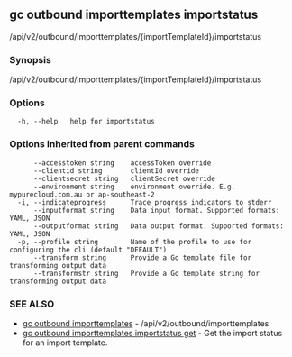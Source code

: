 ## gc outbound importtemplates importstatus

/api/v2/outbound/importtemplates/{importTemplateId}/importstatus

### Synopsis

/api/v2/outbound/importtemplates/{importTemplateId}/importstatus

### Options

```
  -h, --help   help for importstatus
```

### Options inherited from parent commands

```
      --accesstoken string    accessToken override
      --clientid string       clientId override
      --clientsecret string   clientSecret override
      --environment string    environment override. E.g. mypurecloud.com.au or ap-southeast-2
  -i, --indicateprogress      Trace progress indicators to stderr
      --inputformat string    Data input format. Supported formats: YAML, JSON
      --outputformat string   Data output format. Supported formats: YAML, JSON
  -p, --profile string        Name of the profile to use for configuring the cli (default "DEFAULT")
      --transform string      Provide a Go template file for transforming output data
      --transformstr string   Provide a Go template string for transforming output data
```

### SEE ALSO

* [gc outbound importtemplates](gc_outbound_importtemplates.html)	 - /api/v2/outbound/importtemplates
* [gc outbound importtemplates importstatus get](gc_outbound_importtemplates_importstatus_get.html)	 - Get the import status for an import template.


